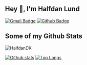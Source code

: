 ## Hey 👋, I'm Halfdan Lund
[![Gmail Badge](https://img.shields.io/badge/-halfdan@lundhahn.dk-c14438?style=flat&logo=Gmail&logoColor=white&link=mailto:halfdan@lundhahn.dk)](mailto:halfdan@lundhahn.dk) [![Github Badge](https://img.shields.io/badge/-HalfdanDK-grey?style=flat&logo=github&logoColor=white&link=https://github.com/HalfdanDK/)](https://www.github.com/HalfdanDK/)
## Some of my Github Stats
<p align=left> <img src=https://komarev.com/ghpvc/?username=HalfdanDK alt=HalfdanDK /> </p>

[![Github stats](https://HalfdanDK.vercel.app/api?username=HalfdanDK&show_icons=true&include_all_commits=true)](https://github.com/HalfdanDK/HalfdanDK)
[![Top Langs](https://HalfdanDK.vercel.app/api/top-langs/?username=HalfdanDK&layout=compact)](https://github.com/HalfdanDK/HalfdanDK)
